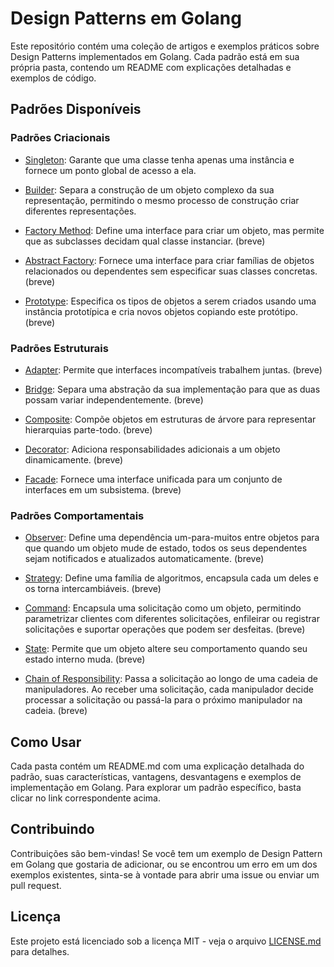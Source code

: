 # Design Patterns em Golang

Este repositório contém uma coleção de artigos e exemplos práticos sobre Design Patterns implementados em Golang. Cada padrão está em sua própria pasta, contendo um README com explicações detalhadas e exemplos de código.

## Padrões Disponíveis

### Padrões Criacionais

- [Singleton](./singleton/README.md): Garante que uma classe tenha apenas uma instância e fornece um ponto global de acesso a ela.

- [Builder](./builder/README.md): Separa a construção de um objeto complexo da sua representação, permitindo o mesmo processo de construção criar diferentes representações. 

- [Factory Method](./factory-method/README.md): Define uma interface para criar um objeto, mas permite que as subclasses decidam qual classe instanciar. (breve)

- [Abstract Factory](./abstract-factory/README.md): Fornece uma interface para criar famílias de objetos relacionados ou dependentes sem especificar suas classes concretas. (breve)

- [Prototype](./prototype/README.md): Especifica os tipos de objetos a serem criados usando uma instância prototípica e cria novos objetos copiando este protótipo.(breve)

### Padrões Estruturais

- [Adapter](./adapter/README.md): Permite que interfaces incompatíveis trabalhem juntas. (breve)

- [Bridge](./bridge/README.md): Separa uma abstração da sua implementação para que as duas possam variar independentemente. (breve)

- [Composite](./composite/README.md): Compõe objetos em estruturas de árvore para representar hierarquias parte-todo. (breve)

- [Decorator](./decorator/README.md): Adiciona responsabilidades adicionais a um objeto dinamicamente. (breve)

- [Facade](./facade/README.md): Fornece uma interface unificada para um conjunto de interfaces em um subsistema. (breve)

### Padrões Comportamentais

- [Observer](./observer/README.md): Define uma dependência um-para-muitos entre objetos para que quando um objeto mude de estado, todos os seus dependentes sejam notificados e atualizados automaticamente. (breve)

- [Strategy](./strategy/README.md): Define uma família de algoritmos, encapsula cada um deles e os torna intercambiáveis. (breve)

- [Command](./command/README.md): Encapsula uma solicitação como um objeto, permitindo parametrizar clientes com diferentes solicitações, enfileirar ou registrar solicitações e suportar operações que podem ser desfeitas. (breve)

- [State](./state/README.md): Permite que um objeto altere seu comportamento quando seu estado interno muda. (breve)

- [Chain of Responsibility](./chain-of-responsibility/README.md): Passa a solicitação ao longo de uma cadeia de manipuladores. Ao receber uma solicitação, cada manipulador decide processar a solicitação ou passá-la para o próximo manipulador na cadeia. (breve)

## Como Usar

Cada pasta contém um README.md com uma explicação detalhada do padrão, suas características, vantagens, desvantagens e exemplos de implementação em Golang. Para explorar um padrão específico, basta clicar no link correspondente acima.

## Contribuindo

Contribuições são bem-vindas! Se você tem um exemplo de Design Pattern em Golang que gostaria de adicionar, ou se encontrou um erro em um dos exemplos existentes, sinta-se à vontade para abrir uma issue ou enviar um pull request.

## Licença

Este projeto está licenciado sob a licença MIT - veja o arquivo [LICENSE.md](LICENSE.md) para detalhes.
